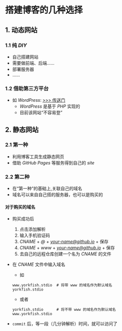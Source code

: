 # 搭建博客的几种选择

## 1. 动态网站

### 1.1 纯 *DIY*

- 自己搭建网站
- 需要做前端、后端……
- 部署服务器
- ……

### 1.2 借助第三方平台

- 如 *WordPress*: <a href="https://wordpress.org" target="_blank">>>> 传送门</a>
    - *WordPress* 是基于 *PHP* 实现的
    - 目前该网站“不容易登”

## 2. 静态网站

### 2.1 第一种

- 利用博客工具生成静态网页
- 借助 *GitHub Pages* 等服务得到自己的 *site*

### 2.2 第二种

- 在“第一种”的基础上,关联自己的域名
- 域名可以来自自己搭的服务器，也可以是购买的

#### 对于购买的域名

- 购买成功后
    1. 点击<kbd>添加解析</kbd>
    2. 输入手机验证码
    3. *CNAME* + *@* + *your-name@github.io* + 保存
    4. *CNAME* + *www* + *your-name@github.io* + 保存
    5. 去自己的远程仓库创建一个名为 *CNAME* 的文件
    
- 在 *CNAME* 文件中输入域名
    - 如

    ```
    www.yorkfish.stdio	# 将带 www 的域名作为默认域名
    yorkfish.stdio
    ```

     - 或者

    ```
    yorkfish.stdio		# 将不带 www 的域名作为默认域名
    www.yorkfish.stdio
    ```

- `commit` 后，等一段（几分钟解析）时间，就可以访问了